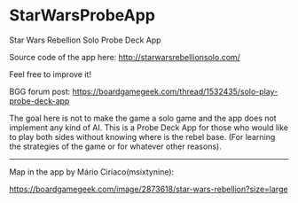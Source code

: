 # StarWarsProbeApp
Star Wars Rebellion Solo Probe Deck App

Source code of the app here:
http://starwarsrebellionsolo.com/

Feel free to improve it!

BGG forum post:
https://boardgamegeek.com/thread/1532435/solo-play-probe-deck-app


The goal here is not to make the game a solo game and the app does not implement any kind of AI.
This is a Probe Deck App for those who would like to play both sides without knowing where is the rebel base. (For learning the strategies of the game or for whatever other reasons).


-----
Map in the app by Mário Ciríaco(msixtynine):

https://boardgamegeek.com/image/2873618/star-wars-rebellion?size=large
